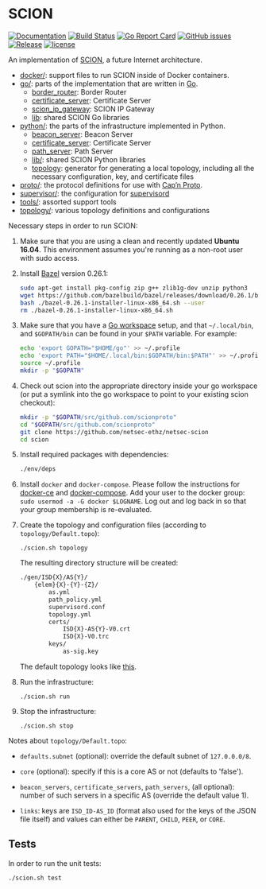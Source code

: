 # SCION

[![Documentation](https://godoc.org/github.com/scionproto/scion?status.svg)](http://godoc.org/github.com/scionproto/scion)
[![Build Status](https://badge.buildkite.com/cbb8e648c58d567991b445317d68955db5235b627dcfc97ab9.svg?branch=master)](https://buildkite.com/scionproto/scionproto)
[![Go Report Card](https://goreportcard.com/badge/github.com/scionproto/scion)](https://goreportcard.com/report/github.com/scionproto/scion)
[![GitHub issues](https://img.shields.io/github/issues/scionproto/scion/help%20wanted.svg?label=help%20wanted&color=blue)](https://github.com/scionproto/scion/issues?q=is%3Aopen+is%3Aissue+label%3A%22help+wanted%22)
[![Release](https://img.shields.io/github/release-pre/scionproto/scion.svg)](https://github.com/scionproto/scion/releases)
[![license](https://img.shields.io/github/license/scionproto/scion.svg?maxAge=2592000)](https://github.com/scionproto/scion/blob/master/LICENSE)

An implementation of [SCION](http://www.scion-architecture.net), a future
Internet architecture.

* [docker/](/docker): support files to run SCION inside of Docker
  containers.
* [go/](/go): parts of the implementation that are written in
  [Go](http://golang.org).
    * [border_router](/go/border): Border Router
    * [certificate_server](/go/cert_srv): Certificate Server
    * [scion_ip_gateway](/go/sig): SCION IP Gateway
    * [lib](/go/lib): shared SCION Go libraries
* [python/](/python): the parts of the infrastructure
  implemented in Python.
    * [beacon_server](/python/beacon_server): Beacon Server
    * [certificate_server](/python/cert_server): Certificate Server
    * [path_server](/python/path_server): Path Server
    * [lib/](/python/lib): shared SCION Python libraries
    * [topology](/python/topology): generator for generating a local topology,
        including all the necessary configuration, key, and certificate files
* [proto/](/proto): the protocol definitions for use with [Cap’n
  Proto](https://capnproto.org/).
* [supervisor/](/supervisor): the configuration for
  [supervisord](http://supervisord.org/)
* [tools/](/tools): assorted support tools
* [topology/](/topology): various topology definitions and configurations

Necessary steps in order to run SCION:

1. Make sure that you are using a clean and recently updated **Ubuntu 16.04**.
   This environment assumes you're running as a non-root user with sudo access.

1. Install [Bazel](https://bazel.build) version 0.26.1:

   ```bash
   sudo apt-get install pkg-config zip g++ zlib1g-dev unzip python3
   wget https://github.com/bazelbuild/bazel/releases/download/0.26.1/bazel-0.26.1-installer-linux-x86_64.sh
   bash ./bazel-0.26.1-installer-linux-x86_64.sh --user
   rm ./bazel-0.26.1-installer-linux-x86_64.sh
   ```

1. Make sure that you have a
   [Go workspace](https://golang.org/doc/code.html#GOPATH) setup, and that
   `~/.local/bin`, and `$GOPATH/bin` can be found in your `$PATH` variable. For example:

   ```bash
   echo 'export GOPATH="$HOME/go"' >> ~/.profile
   echo 'export PATH="$HOME/.local/bin:$GOPATH/bin:$PATH"' >> ~/.profile
   source ~/.profile
   mkdir -p "$GOPATH"
   ```

1. Check out scion into the appropriate directory inside your go workspace (or
   put a symlink into the go workspace to point to your existing scion
   checkout):

   ```bash
   mkdir -p "$GOPATH/src/github.com/scionproto"
   cd "$GOPATH/src/github.com/scionproto"
   git clone https://github.com/netsec-ethz/netsec-scion
   cd scion
   ```

1. Install required packages with dependencies:

   ```bash
   ./env/deps
   ```

1. Install `docker` and `docker-compose`. Please follow the instructions for
   [docker-ce](https://docs.docker.com/install/linux/docker-ce/ubuntu/) and
   [docker-compose](https://docs.docker.com/compose/install/). Add your user to the docker group:
   `sudo usermod -a -G docker $LOGNAME`. Log out and log back in so that your group membership is
   re-evaluated.

1. Create the topology and configuration files (according to
   `topology/Default.topo`):

   `./scion.sh topology`

   The resulting directory structure will be created:

   ```bash
   ./gen/ISD{X}/AS{Y}/
       {elem}{X}-{Y}-{Z}/
           as.yml
           path_policy.yml
           supervisord.conf
           topology.yml
           certs/
               ISD{X}-AS{Y}-V0.crt
               ISD{X}-V0.trc
           keys/
               as-sig.key
   ```

   The default topology looks like [this](doc/fig/default_topo.png).

1. Run the infrastructure:

    `./scion.sh run`

1. Stop the infrastructure:

    `./scion.sh stop`

Notes about `topology/Default.topo`:

* `defaults.subnet` (optional): override the default subnet of `127.0.0.0/8`.

* `core` (optional): specify if this is a core AS or not (defaults to 'false').

* `beacon_servers`, `certificate_servers`, `path_servers`, (all optional):
  number of such servers in a specific AS (override the default value 1).

* `links`: keys are `ISD_ID-AS_ID` (format also used for the keys of the JSON
  file itself) and values can either be `PARENT`, `CHILD`, `PEER`, or
  `CORE`.

## Tests

In order to run the unit tests:

  `./scion.sh test`
